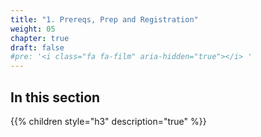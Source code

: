 ```yaml
---
title: "1. Prereqs, Prep and Registration"
weight: 05
chapter: true
draft: false
#pre: '<i class="fa fa-film" aria-hidden="true"></i> '
---
```


## In this section

{{% children style="h3" description="true" %}}